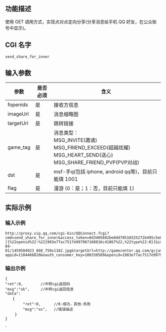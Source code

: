 ## 功能描述 
使用 GET 调用方式，实现点对点定向分享(分享消息给手机 QQ 好友，在公众账号中显示)。

## CGI 名字 
`send_share_for_inner`

## 输入参数
| 参数 | 是否必须 | 含义 |
|---------|---------|---------|
| fopenids | 是 | 接收方信息 |
| imageUrl | 是 | 消息缩略图 |
| targetUrl | 是 | 跳转链接 |
| game_tag | 是 | 消息类型：<br>MSG_INVITE(邀请)<br>MSG_FRIEND_EXCEED(超越炫耀)<br>MSG_HEART_SEND(送心)<br>MSG_SHARE_FRIEND_PVP(PVP对战) |
| dst | 是 | msf-手q(包括 iphone, android qq等)，目前只能填 1001 |
| flag | 是 | 漫游 (0：是；1：否，目前只能填 1) |

## 实际示例
### 输入示例
```
http://proxy.vip.qq.com/cgi-bin/QQConnect.fcgi?cmd=send_share_for_inner&access_token=8d3405682be0dd70510325272b495c5e&fopenids=[{%22openid%22:%221983e77ac7517e997967168816c41867%22,%22type%22:0}]&imageUrl=http://imgcache.qq.com/club/gamecenter/cms/2016-04-01/1459504923_868_750x1182.jpg&targetUrl=http://gamecenter.qq.com/gcjump?appid=1104466820&oauth_consumer_key=100330589&openid=1983e77ac7517e997967168816c41867&dst=1001&flag=1&game_tag=MSG_SHARE_FRIEND_DOUBLE&sign=86ad69be5551c514b39693fc436c89e4
```

### 输出示例
```
{
"ret":0,        //中转cgi返回码
"msg":"ok",     //中转cgi返回信息
"data": 
　　{
    	"ret":0,      //0-成功，其他-失败
    	"msg":"xx",   //错误描述
 　　}
}
```
`
